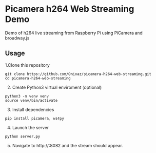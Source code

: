 # Picamera h264 Web Streaming Demo
Demo of h264 live streaming from Raspberry Pi using PiCamera and broadway.js


## Usage

1.Clone this repository

```
git clone https://github.com/Onixaz/picamera-h264-web-streaming.git
cd picamera-h264-web-streaming
```

2. Create Python3 virtual enviroment (optional)

```
python3 -m venv venv
source venv/bin/activate
```

3. Install dependencies

```
pip install picamera, ws4py
```

4. Launch the server

```
python server.py
```
5. Navigate to http://<your-raspberrypi-ip>:8082 and the stream should appear. 
